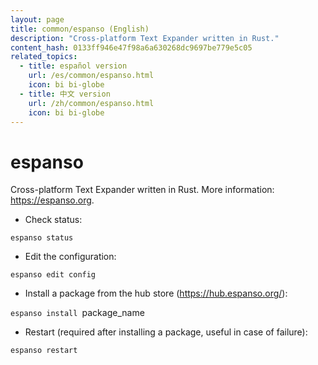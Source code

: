 ```yaml
---
layout: page
title: common/espanso (English)
description: "Cross-platform Text Expander written in Rust."
content_hash: 0133ff946e47f98a6a630268dc9697be779e5c05
related_topics:
  - title: español version
    url: /es/common/espanso.html
    icon: bi bi-globe
  - title: 中文 version
    url: /zh/common/espanso.html
    icon: bi bi-globe
---
```

# espanso

Cross-platform Text Expander written in Rust.
More information: <https://espanso.org>.

- Check status:

`espanso status`

- Edit the configuration:

`espanso edit config`

- Install a package from the hub store (<https://hub.espanso.org/>):

`espanso install `<span class="tldr-var badge badge-pill bg-dark-lm bg-white-dm text-white-lm text-dark-dm font-weight-bold">package_name</span>

- Restart (required after installing a package, useful in case of failure):

`espanso restart`
